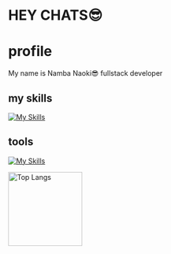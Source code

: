 # HEY CHATS😎
<h1>profile</h1>
My name is Namba Naoki😎
fullstack developer
<h2>my skills</h2>

[![My Skills](https://skillicons.dev/icons?i=dart,ts,flutter,nestjs,nextjs,docker,firebase,gcp,cloudflare,githubactions,nodejs,postgres,supabase,prisma,vite&perline=8)](https://skillicons.dev)

<h2>tools</h2>

[![My Skills](https://skillicons.dev/icons?i=figma,vscode,github,postman&perline=8)](https://skillicons.dev)


<p align="left"> 
  <img alt="Top Langs" height="150px" src="https://github-readme-stats.vercel.app/api/top-langs/?username=dev-namba&layout=compact&count_private=true&show_icons=true&theme=onedark" />

<!--
**dev-namba/dev-namba** is a ✨ _special_ ✨ repository because its `README.md` (this file) appears on your GitHub profile.

Here are some ideas to get you started:

- 🔭 I’m currently working on ...
- 🌱 I’m currently learning ...
- 👯 I’m looking to collaborate on ...
- 🤔 I’m looking for help with ...
- 💬 Ask me about ...
- 📫 How to reach me: ...
- 😄 Pronouns: ...
- ⚡ Fun fact: ...
-->
